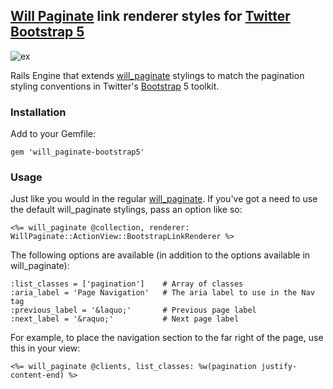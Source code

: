 ## [Will Paginate][wp] link renderer styles for [Twitter Bootstrap 5][bs]

![ex](https://cloud.githubusercontent.com/assets/2103263/18925649/74eeb836-85bd-11e6-9be1-593a076e684c.png)

Rails Engine that extends [will_paginate][wp] stylings to match the pagination styling conventions
in Twitter's [Bootstrap][bs] 5 toolkit.

### Installation

Add to your Gemfile:  

    gem 'will_paginate-bootstrap5'

### Usage

Just like you would in the regular [will_paginate][wp].  If you've got a need to use the default will_paginate stylings,
pass an option like so:

    <%= will_paginate @collection, renderer: WillPaginate::ActionView::BootstrapLinkRenderer %>

The following options are available (in addition to the options available in will_paginate):

    :list_classes = ['pagination']    # Array of classes
    :aria_label = 'Page Navigation'   # The aria label to use in the Nav tag
    :previous_label = '&laquo;'       # Previous page label
    :next_label = '&raquo;'           # Next page label

For example, to place the navigation section to the far right of the page, use this in your view:

    <%= will_paginate @clients, list_classes: %w(pagination justify-content-end) %>

[wp]: http://github.com/mislav/will_paginate
[bs]: http://v4-alpha.getbootstrap.com/
